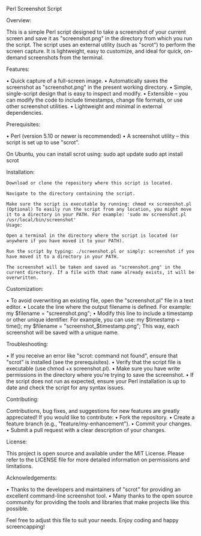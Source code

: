 Perl Screenshot Script

Overview:

This is a simple Perl script designed to take a screenshot of your current screen and save it as "screenshot.png" in the directory from which you run the script. The script uses an external utility (such as "scrot") to perform the screen capture. It is lightweight, easy to customize, and ideal for quick, on-demand screenshots from the terminal.

Features:

• Quick capture of a full-screen image. • Automatically saves the screenshot as "screenshot.png" in the present working directory. • Simple, single-script design that is easy to inspect and modify. • Extensible – you can modify the code to include timestamps, change file formats, or use other screenshot utilities. • Lightweight and minimal in external dependencies.

Prerequisites:

• Perl (version 5.10 or newer is recommended) • A screenshot utility – this script is set up to use "scrot".

On Ubuntu, you can install scrot using: sudo apt update sudo apt install scrot

Installation:

    Download or clone the repository where this script is located.

    Navigate to the directory containing the script.

    Make sure the script is executable by running: chmod +x screenshot.pl
    (Optional) To easily run the script from any location, you might move it to a directory in your PATH. For example: 'sudo mv screenshot.pl /usr/local/bin/screenshot'
    Usage:

    Open a terminal in the directory where the script is located (or anywhere if you have moved it to your PATH).

    Run the script by typing: ./screenshot.pl or simply: screenshot if you have moved it to a directory in your PATH.

    The screenshot will be taken and saved as "screenshot.png" in the current directory. If a file with that name already exists, it will be overwritten.

Customization:

• To avoid overwriting an existing file, open the "screenshot.pl" file in a text editor. • Locate the line where the output filename is defined. For example: my $filename = "screenshot.png"; • Modify this line to include a timestamp or other unique identifier. For example, you can use: my $timestamp = time(); my $filename = "screenshot_$timestamp.png"; This way, each screenshot will be saved with a unique name.

Troubleshooting:

• If you receive an error like "scrot: command not found", ensure that "scrot" is installed (see the prerequisites). • Verify that the script file is executable (use chmod +x screenshot.pl). • Make sure you have write permissions in the directory where you're trying to save the screenshot. • If the script does not run as expected, ensure your Perl installation is up to date and check the script for any syntax issues.

Contributing:

Contributions, bug fixes, and suggestions for new features are greatly appreciated! If you would like to contribute: • Fork the repository. • Create a feature branch (e.g., "feature/my-enhancement"). • Commit your changes. • Submit a pull request with a clear description of your changes.

License:

This project is open source and available under the MIT License. Please refer to the LICENSE file for more detailed information on permissions and limitations.

Acknowledgements:

• Thanks to the developers and maintainers of "scrot" for providing an excellent command-line screenshot tool. • Many thanks to the open source community for providing the tools and libraries that make projects like this possible.

Feel free to adjust this file to suit your needs. Enjoy coding and happy screencapping!
